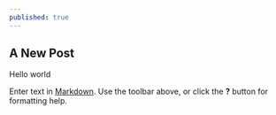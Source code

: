 ```yaml
---
published: true
---
```

## A New Post

Hello world

Enter text in [Markdown](http://daringfireball.net/projects/markdown/). Use the toolbar above, or click the **?** button for formatting help.
